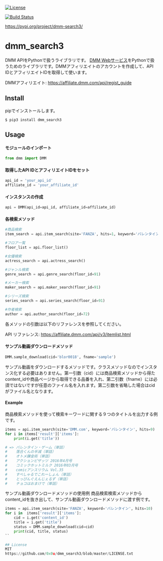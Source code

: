 [![License](http://img.shields.io/badge/license-mit-blue.svg?style=flat)](https://github.com/0x0u/dmm/blob/master/LICENSE.txt)

[![Build Status](https://travis-ci.org/0x0u/dmm_search3.svg?branch=master)](https://travis-ci.org/0x0u/dmm_search3)

https://pypi.org/project/dmm-search3/

# dmm_search3
DMM APIをPythonで扱うライブラリです。
[DMM Webサービス](https://affiliate.dmm.com/api/)をPythonで扱うためのライブラリです。DMMアフィリエイトのアカウントを作成して、API IDとアフィリエイトIDを取得して使います。

DMMアフィリエイト: https://affiliate.dmm.com/api/regist_guide

## Install
pipでインストールします。
```
$ pip3 install dmm_search3
```

## Usage
#### モジュールのインポート
```Python
from dmm import DMM
```

#### 取得したAPI IDとアフィリエイトIDをセット
```Python
api_id = 'your_api_id'
affiliate_id = 'your_affiliate_id'
```

#### インスタンスの作成
```Python
api = DMM(api_id=api_id, affiliate_id=affiliate_id)
```

#### 各検索メソッド
```Python
#商品検索
item_search = api.item_search(site='FANZA', hits=1, keyword='バレンタイン')

#フロア一覧
floor_list = api.floor_list()

#女優検索
actress_search = api.actress_search()

#ジャンル検索
genre_search = api.genre_search(floor_id=91)

#メーカー検索
maker_search = api.maker_search(floor_id=91)

#シリーズ検索
series_search = api.series_search(floor_id=91)

#作者検索
author = api.author_search(floor_id=72)
```

各メソッドの引数は以下のリファレンスを参照してください。

API リファレンス: https://affiliate.dmm.com/api/v3/itemlist.html

#### サンプル動画ダウンロードメソッド
```Python
DMM.sample_download(cid='blor0018', fname='sample')
```
サンプル動画をダウンロードするメソッドです。クラスメソッドなのでインスタンス化する必要はありません。第一引数（cid）には商品検索メソッドから得たcontent_idや商品ページから取得できる品番を入れ、第二引数（fname）には必須ではないですが任意のファイル名を入れます。第二引数を省略した場合はcidがファイル名となります。

#### Example
商品検索メソッドを使って検索キーワードに関する９つのタイトルを出力する例です。

```Python
items = api.item_search(site='DMM.com', keyword='バレンタイン', hits=9)
for i in items['result']['items']:
    print(i.get('title'))

# => バレンタイン・ゲーム（単話）   
#    落合くんの半減（単話）
#    オトメ錬金術（単話）
#    アクションピザッツ 2016年4月号
#    コミックホットミルク 2016年03月号
#    comicアンスリウム Vol.35
#    すぺしゃるでこれーしょん（単話）
#    とっぴんぐえんじぇるず（単話）
#    チョコはおまけで（単話）
```

サンプル動画ダウンロードメソッドの使用例
商品検索検索メソッドからcontent_idを抜き出して、サンプル動画ダウンロードメソッドに渡す例です。
```Python
items = api.item_search(site='FANZA', keyword='バレンタイン', hits=10)
for i in  items['result']['items']:
    cid = i.get('content_id')
    title = i.get('title')
    status = DMM.sample_download(cid=cid)
    print(cid, title, status)
``

## License
MIT    
https://github.com/0x0u/dmm_search3/blob/master/LICENSE.txt
